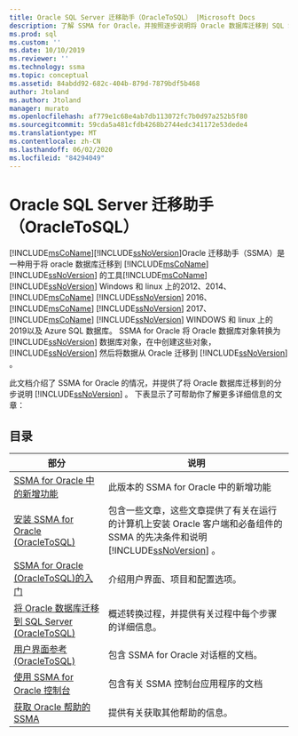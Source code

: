 ```yaml
---
title: Oracle SQL Server 迁移助手（OracleToSQL） |Microsoft Docs
description: 了解 SSMA for Oracle，并按照逐步说明将 Oracle 数据库迁移到 SQL Server。
ms.prod: sql
ms.custom: ''
ms.date: 10/10/2019
ms.reviewer: ''
ms.technology: ssma
ms.topic: conceptual
ms.assetid: 84abdd92-682c-404b-879d-7879bdf5b468
author: Jtoland
ms.author: Jtoland
manager: murato
ms.openlocfilehash: af779e1c68e4ab7db113072fc7b0d97a252b5f80
ms.sourcegitcommit: 59cda5a481cfdb4268b2744edc341172e53dede4
ms.translationtype: MT
ms.contentlocale: zh-CN
ms.lasthandoff: 06/02/2020
ms.locfileid: "84294049"
---
```

# <a name="sql-server-migration-assistant-for-oracle-oracletosql"></a>Oracle SQL Server 迁移助手（OracleToSQL）
[!INCLUDE[msCoName](../../includes/msconame_md.md)][!INCLUDE[ssNoVersion](../../includes/ssnoversion-md.md)]Oracle 迁移助手（SSMA）是一种用于将 oracle 数据库迁移到 [!INCLUDE[msCoName](../../includes/msconame_md.md)] [!INCLUDE[ssNoVersion](../../includes/ssnoversion-md.md)] 的工具[!INCLUDE[msCoName](../../includes/msconame_md.md)] [!INCLUDE[ssNoVersion](../../includes/ssnoversion-md.md)] Windows 和 linux 上的2012、2014、 [!INCLUDE[msCoName](../../includes/msconame_md.md)] [!INCLUDE[ssNoVersion](../../includes/ssnoversion-md.md)] 2016、 [!INCLUDE[msCoName](../../includes/msconame_md.md)] [!INCLUDE[ssNoVersion](../../includes/ssnoversion-md.md)] 2017、 [!INCLUDE[msCoName](../../includes/msconame_md.md)] [!INCLUDE[ssNoVersion](../../includes/ssnoversion-md.md)] WINDOWS 和 linux 上的2019以及 Azure SQL 数据库。 SSMA for Oracle 将 Oracle 数据库对象转换为 [!INCLUDE[ssNoVersion](../../includes/ssnoversion-md.md)] 数据库对象，在中创建这些对象， [!INCLUDE[ssNoVersion](../../includes/ssnoversion-md.md)] 然后将数据从 Oracle 迁移到 [!INCLUDE[ssNoVersion](../../includes/ssnoversion-md.md)] 。  
  
此文档介绍了 SSMA for Oracle 的情况，并提供了将 Oracle 数据库迁移到的分步说明 [!INCLUDE[ssNoVersion](../../includes/ssnoversion-md.md)] 。 下表显示了可帮助你了解更多详细信息的文章：  
  
## <a name="contents"></a>目录  
  
|部分|说明|
|-----------|---------------|
|[SSMA for Oracle 中的新增功能](https://msdn.microsoft.com/f305ebb6-7393-4a43-abb3-6332b739d690)|此版本的 SSMA for Oracle 中的新增功能|  
|[安装 SSMA for Oracle &#40;OracleToSQL&#41;](../../ssma/oracle/installing-ssma-for-oracle-oracletosql.md)|包含一些文章，这些文章提供了有关在运行的计算机上安装 Oracle 客户端和必备组件的 SSMA 的先决条件和说明 [!INCLUDE[ssNoVersion](../../includes/ssnoversion-md.md)] 。|  
|[SSMA for Oracle &#40;OracleToSQL&#41;的入门](../../ssma/oracle/getting-started-with-ssma-for-oracle-oracletosql.md)|介绍用户界面、项目和配置选项。|  
|[将 Oracle 数据库迁移到 SQL Server &#40;OracleToSQL&#41;](../../ssma/oracle/migrating-oracle-databases-to-sql-server-oracletosql.md)|概述转换过程，并提供有关过程中每个步骤的详细信息。|  
|[用户界面参考 &#40;OracleToSQL&#41;](../../ssma/oracle/user-interface-reference-oracletosql.md)|包含 SSMA for Oracle 对话框的文档。|  
|[使用 SSMA for Oracle 控制台](working-with-ssma-for-oracle-console-oracletosql.md)|包含有关 SSMA 控制台应用程序的文档|  
|[获取 Oracle 帮助的 SSMA](https://go.microsoft.com/fwlink/?LinkID=708538&clcid=0x409)|提供有关获取其他帮助的信息。|  
